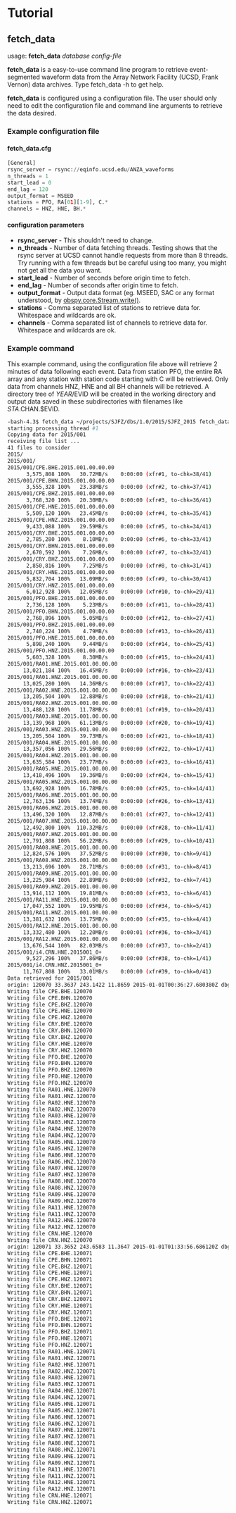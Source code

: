 # Tutorial
## fetch\_data

usage: **fetch\_data** *database config-file*

**fetch\_data** is a easy-to-use command line program to retrieve event-segmented waveform data from the Array Network Facility (UCSD, Frank Vernon) data archives. Type fetch\_data -h to get help.

**fetch\_data** is configured using a configuration file. The user should only need to edit the configuration file and command line arguments to retrieve the data desired.

### Example configuration file
#### fetch\_data.cfg
```python
[General]
rsync_server = rsync://eqinfo.ucsd.edu/ANZA_waveforms
n_threads = 1
start_lead = 0
end_lag = 120
output_format = MSEED
stations = PFO, RA[01][1-9], C.*
channels = HNZ, HNE, BH.*
```

#### configuration parameters
- **rsync\_server** - This shouldn't need to change.
- **n\_threads** - Number of data fetching threads. Testing shows that the rsync
server at UCSD cannot handle requests from more than 8 threads. Try running
with a few threads but be careful using too many, you might not get all the
data you want.
- **start\_lead** - Number of seconds before origin time to fetch.
- **end\_lag** - Number of seconds after origin time to fetch.
- **output\_format** - Output data format (eg. MSEED, SAC or any format understood, by
[obspy.core.Stream.write()](http://docs.obspy.org/packages/autogen/obspy.core.stream.Stream.write.html#obspy.core.stream.Stream.write).
- **stations** - Comma separated list of stations to retrieve data for. Whitespace and wildcards are ok.
- **channels** - Comma separated list of channels to retrieve data for. Whitespace and wildcards are ok.

### Example command
This example command, using the configuration file above will retrieve 2
minutes of data following each event. Data from station PFO, the entire RA
array and any station with station code starting with C will be retrieved.
Only data from channels HNZ, HNE and all BH channels will be retrieved. A
directory tree of $YEAR/$EVID will be created in the working directory
and output data saved in these subdirectories with filenames like
$STA.$CHAN.$EVID.

```bash
-bash-4.3$ fetch_data ~/projects/SJFZ/dbs/1.0/2015/SJFZ_2015 fetch_data.cfg 
starting processing thread #1
Copying data for 2015/001
receiving file list ... 
41 files to consider
2015/
2015/001/
2015/001/CPE.BHE.2015.001.00.00.00
      3,575,808 100%   30.72MB/s    0:00:00 (xfr#1, to-chk=38/41)
2015/001/CPE.BHN.2015.001.00.00.00
      3,555,328 100%   23.38MB/s    0:00:00 (xfr#2, to-chk=37/41)
2015/001/CPE.BHZ.2015.001.00.00.00
      3,768,320 100%   20.30MB/s    0:00:00 (xfr#3, to-chk=36/41)
2015/001/CPE.HNE.2015.001.00.00.00
      5,509,120 100%   23.45MB/s    0:00:00 (xfr#4, to-chk=35/41)
2015/001/CPE.HNZ.2015.001.00.00.00
      9,433,088 100%   29.59MB/s    0:00:00 (xfr#5, to-chk=34/41)
2015/001/CRY.BHE.2015.001.00.00.00
      2,785,280 100%    8.10MB/s    0:00:00 (xfr#6, to-chk=33/41)
2015/001/CRY.BHN.2015.001.00.00.00
      2,670,592 100%    7.26MB/s    0:00:00 (xfr#7, to-chk=32/41)
2015/001/CRY.BHZ.2015.001.00.00.00
      2,850,816 100%    7.25MB/s    0:00:00 (xfr#8, to-chk=31/41)
2015/001/CRY.HNE.2015.001.00.00.00
      5,832,704 100%   13.09MB/s    0:00:00 (xfr#9, to-chk=30/41)
2015/001/CRY.HNZ.2015.001.00.00.00
      6,012,928 100%   12.05MB/s    0:00:00 (xfr#10, to-chk=29/41)
2015/001/PFO.BHE.2015.001.00.00.00
      2,736,128 100%    5.23MB/s    0:00:00 (xfr#11, to-chk=28/41)
2015/001/PFO.BHN.2015.001.00.00.00
      2,768,896 100%    5.05MB/s    0:00:00 (xfr#12, to-chk=27/41)
2015/001/PFO.BHZ.2015.001.00.00.00
      2,740,224 100%    4.79MB/s    0:00:00 (xfr#13, to-chk=26/41)
2015/001/PFO.HNE.2015.001.00.00.00
      5,898,240 100%    9.44MB/s    0:00:00 (xfr#14, to-chk=25/41)
2015/001/PFO.HNZ.2015.001.00.00.00
      5,603,328 100%    8.30MB/s    0:00:00 (xfr#15, to-chk=24/41)
2015/001/RA01.HNE.2015.001.00.00.00
     13,021,184 100%   16.45MB/s    0:00:00 (xfr#16, to-chk=23/41)
2015/001/RA01.HNZ.2015.001.00.00.00
     13,025,280 100%   14.36MB/s    0:00:00 (xfr#17, to-chk=22/41)
2015/001/RA02.HNE.2015.001.00.00.00
     13,205,504 100%   12.88MB/s    0:00:00 (xfr#18, to-chk=21/41)
2015/001/RA02.HNZ.2015.001.00.00.00
     13,488,128 100%   11.78MB/s    0:00:01 (xfr#19, to-chk=20/41)
2015/001/RA03.HNE.2015.001.00.00.00
     13,139,968 100%   61.13MB/s    0:00:00 (xfr#20, to-chk=19/41)
2015/001/RA03.HNZ.2015.001.00.00.00
     13,205,504 100%   39.73MB/s    0:00:00 (xfr#21, to-chk=18/41)
2015/001/RA04.HNE.2015.001.00.00.00
     13,357,056 100%   29.56MB/s    0:00:00 (xfr#22, to-chk=17/41)
2015/001/RA04.HNZ.2015.001.00.00.00
     13,635,584 100%   23.77MB/s    0:00:00 (xfr#23, to-chk=16/41)
2015/001/RA05.HNE.2015.001.00.00.00
     13,418,496 100%   19.36MB/s    0:00:00 (xfr#24, to-chk=15/41)
2015/001/RA05.HNZ.2015.001.00.00.00
     13,692,928 100%   16.78MB/s    0:00:00 (xfr#25, to-chk=14/41)
2015/001/RA06.HNE.2015.001.00.00.00
     12,763,136 100%   13.74MB/s    0:00:00 (xfr#26, to-chk=13/41)
2015/001/RA06.HNZ.2015.001.00.00.00
     13,496,320 100%   12.87MB/s    0:00:01 (xfr#27, to-chk=12/41)
2015/001/RA07.HNE.2015.001.00.00.00
     12,492,800 100%  110.32MB/s    0:00:00 (xfr#28, to-chk=11/41)
2015/001/RA07.HNZ.2015.001.00.00.00
     12,791,808 100%   56.22MB/s    0:00:00 (xfr#29, to-chk=10/41)
2015/001/RA08.HNE.2015.001.00.00.00
     12,824,576 100%   37.52MB/s    0:00:00 (xfr#30, to-chk=9/41)
2015/001/RA08.HNZ.2015.001.00.00.00
     13,213,696 100%   28.71MB/s    0:00:00 (xfr#31, to-chk=8/41)
2015/001/RA09.HNE.2015.001.00.00.00
     13,225,984 100%   22.89MB/s    0:00:00 (xfr#32, to-chk=7/41)
2015/001/RA09.HNZ.2015.001.00.00.00
     13,914,112 100%   19.81MB/s    0:00:00 (xfr#33, to-chk=6/41)
2015/001/RA11.HNE.2015.001.00.00.00
     17,047,552 100%   19.95MB/s    0:00:00 (xfr#34, to-chk=5/41)
2015/001/RA11.HNZ.2015.001.00.00.00
     13,381,632 100%   13.75MB/s    0:00:00 (xfr#35, to-chk=4/41)
2015/001/RA12.HNE.2015.001.00.00.00
     13,332,480 100%   12.20MB/s    0:00:01 (xfr#36, to-chk=3/41)
2015/001/RA12.HNZ.2015.001.00.00.00
     13,676,544 100%   82.03MB/s    0:00:00 (xfr#37, to-chk=2/41)
2015/001/i4.CRN.HNE.2015001_0+
      9,527,296 100%   37.86MB/s    0:00:00 (xfr#38, to-chk=1/41)
2015/001/i4.CRN.HNZ.2015001_0+
     11,767,808 100%   33.01MB/s    0:00:00 (xfr#39, to-chk=0/41)
Data retrieved for 2015/001
origin: 120070 33.3637 243.1422 11.8659 2015-01-01T00:36:27.680380Z dbgrassoc:local
Writing file CPE.BHE.120070
Writing file CPE.BHN.120070
Writing file CPE.BHZ.120070
Writing file CPE.HNE.120070
Writing file CPE.HNZ.120070
Writing file CRY.BHE.120070
Writing file CRY.BHN.120070
Writing file CRY.BHZ.120070
Writing file CRY.HNE.120070
Writing file CRY.HNZ.120070
Writing file PFO.BHE.120070
Writing file PFO.BHN.120070
Writing file PFO.BHZ.120070
Writing file PFO.HNE.120070
Writing file PFO.HNZ.120070
Writing file RA01.HNE.120070
Writing file RA01.HNZ.120070
Writing file RA02.HNE.120070
Writing file RA02.HNZ.120070
Writing file RA03.HNE.120070
Writing file RA03.HNZ.120070
Writing file RA04.HNE.120070
Writing file RA04.HNZ.120070
Writing file RA05.HNE.120070
Writing file RA05.HNZ.120070
Writing file RA06.HNE.120070
Writing file RA06.HNZ.120070
Writing file RA07.HNE.120070
Writing file RA07.HNZ.120070
Writing file RA08.HNE.120070
Writing file RA08.HNZ.120070
Writing file RA09.HNE.120070
Writing file RA09.HNZ.120070
Writing file RA11.HNE.120070
Writing file RA11.HNZ.120070
Writing file RA12.HNE.120070
Writing file RA12.HNZ.120070
Writing file CRN.HNE.120070
Writing file CRN.HNZ.120070
origin: 120071 33.3652 243.6583 11.3647 2015-01-01T01:33:56.686120Z dbgrassoc:local
Writing file CPE.BHE.120071
Writing file CPE.BHN.120071
Writing file CPE.BHZ.120071
Writing file CPE.HNE.120071
Writing file CPE.HNZ.120071
Writing file CRY.BHE.120071
Writing file CRY.BHN.120071
Writing file CRY.BHZ.120071
Writing file CRY.HNE.120071
Writing file CRY.HNZ.120071
Writing file PFO.BHE.120071
Writing file PFO.BHN.120071
Writing file PFO.BHZ.120071
Writing file PFO.HNE.120071
Writing file PFO.HNZ.120071
Writing file RA01.HNE.120071
Writing file RA01.HNZ.120071
Writing file RA02.HNE.120071
Writing file RA02.HNZ.120071
Writing file RA03.HNE.120071
Writing file RA03.HNZ.120071
Writing file RA04.HNE.120071
Writing file RA04.HNZ.120071
Writing file RA05.HNE.120071
Writing file RA05.HNZ.120071
Writing file RA06.HNE.120071
Writing file RA06.HNZ.120071
Writing file RA07.HNE.120071
Writing file RA07.HNZ.120071
Writing file RA08.HNE.120071
Writing file RA08.HNZ.120071
Writing file RA09.HNE.120071
Writing file RA09.HNZ.120071
Writing file RA11.HNE.120071
Writing file RA11.HNZ.120071
Writing file RA12.HNE.120071
Writing file RA12.HNZ.120071
Writing file CRN.HNE.120071
Writing file CRN.HNZ.120071
```
